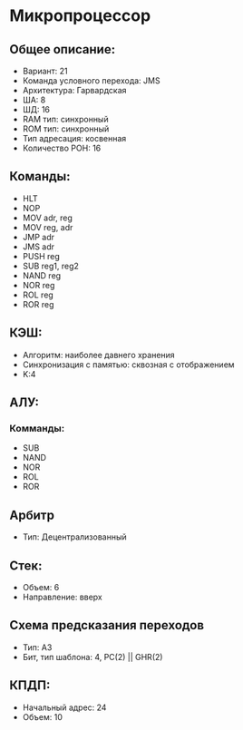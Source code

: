 # Микропроцессор

## Общее описание:

* Вариант: 21
* Команда условного перехода: JMS
* Архитектура: Гарвардская
* ША: 8
* ШД: 16
* RAM тип: синхронный
* ROM тип: синхронный
* Тип адресация: косвенная
* Количество РОН: 16

## Команды:
* HLT
* NOP
* MOV adr, reg
* MOV reg, adr
* JMP adr
* JMS adr
* PUSH reg
* SUB reg1, reg2
* NAND reg
* NOR reg
* ROL reg
* ROR reg

## КЭШ:
* Алгоритм: наиболее давнего хранения
* Синхронизация с памятью: сквозная с отображением
* K:4

## АЛУ:
### Комманды:
* SUB
* NAND
* NOR
* ROL
* ROR

## Арбитр
* Тип: Децентрализованный

## Стек:
* Объем: 6
* Направление: вверх

## Схема предсказания переходов
* Тип: A3
* Бит, тип шаблона: 4, PC(2) || GHR(2)

## КПДП:
* Начальный адрес: 24
* Объем: 10





